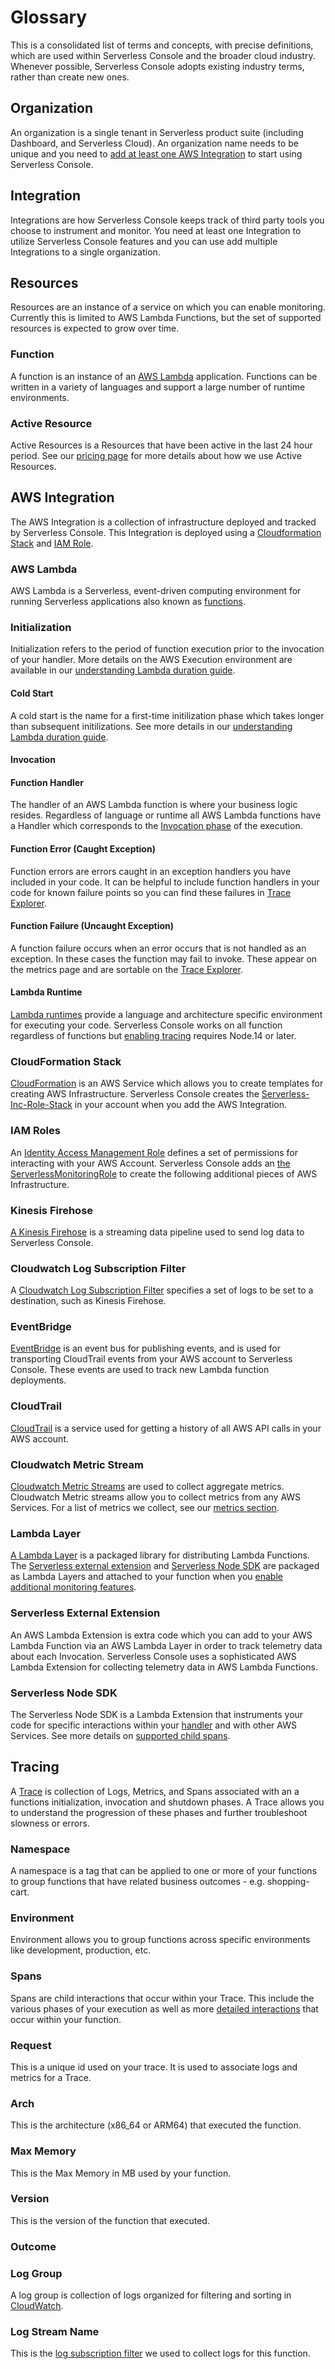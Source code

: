 <!--
title: Glossary
menuText: Glossary
description: 
menuOrder: 4
-->

# Glossary
This is a consolidated list of terms and concepts, with precise definitions, which are used within Serverless Console and the broader cloud industry.  Whenever possible, Serverless Console adopts existing industry terms, rather than create new ones.

## Organization
An organization is a single tenant in Serverless product suite (including  Dashboard, and Serverless Cloud). An organization name needs to be unique and you need to [add at least one AWS Integration](./integrations/index.md#adding-the-aws-observability-integration) to start using Serverless Console. 

## Integration
Integrations are how Serverless Console keeps track of third party tools you choose to instrument and monitor. You need at least one Integration to utilize Serverless Console features and you can use add multiple Integrations to a single organization. 

## Resources
Resources are an instance of a service on which you can enable monitoring. Currently this is limited
to AWS Lambda Functions, but the set of supported resources is expected to grow over time.

### Function
A function is an instance of an [AWS Lambda](#aws-lambda) application. Functions can be written
in a variety of languages and support a large number of runtime environments. 

### Active Resource
Active Resources is a Resources that have been active in the last 24 hour period. See our [pricing page](https://www.serverless.com/console/pricing) for more details about how we use Active Resources. 

## AWS Integration
The AWS Integration is a collection of infrastructure deployed and tracked by Serverless Console.  This Integration is deployed using a [Cloudformation Stack](#cloudformation-stack) and [IAM Role](./integrations/data-sources-and-roles.md#iam-roles). 

### AWS Lambda
AWS Lambda is a Serverless, event-driven computing environment for running Serverless applications
also known as [functions](#function). 

### Initialization
Initialization refers to the period of function execution prior to the invocation of your handler. More details on the AWS Execution environment are available in our [understanding Lambda duration guide](./product/duration.md).

#### Cold Start
A cold start is the name for a first-time initilization phase which takes longer than subsequent
initilizations. See more details in our [understanding Lambda duration guide](./product/duration.md).

#### Invocation

#### Function Handler
The handler of an AWS Lambda function is where your business logic resides. Regardless of language
or runtime all AWS Lambda functions have a Handler which corresponds to the [Invocation phase](./product/duration.md#invocation) of the execution. 

#### Function Error (Caught Exception)
Function errors are errors caught in an exception handlers you have included
in your code. It can be helpful to include function handlers in your code for known
failure points so you can find these failures in [Trace Explorer](./product/traces.md#explorer-view).

#### Function Failure (Uncaught Exception)
A function failure occurs when an error occurs that is not handled as an exception.
In these cases the function may fail to invoke. These appear on the metrics page
and are sortable on the [Trace Explorer](./product/traces.md#explorer-view).

#### Lambda Runtime
[Lambda runtimes](https://docs.aws.amazon.com/lambda/latest/dg/gettingstarted-concepts.html#gettingstarted-concepts-runtime) provide a language and architecture specific environment for executing your code. 
Serverless Console works on all function regardless of functions but [enabling tracing](./integrations/enable-monitoring-features.md#enabling-traces) requires Node.14 or later.

### CloudFormation Stack
[CloudFormation](https://docs.aws.amazon.com/AWSCloudFormation/latest/UserGuide/Welcome.html) is an AWS Service which allows you to create templates for creating AWS Infrastructure. Serverless Console creates the [Serverless-Inc-Role-Stack](../integrations/aws/iam-role-cfn-template.yaml) in your account when you add the AWS Integration.

### IAM Roles
An [Identity Access Management Role](https://docs.aws.amazon.com/IAM/latest/UserGuide/id_roles.html) defines a set of permissions for interacting with your AWS Account. Serverless Console adds an [the ServerlessMonitoringRole](https://github.com/serverless/console/blob/main/instrumentation/aws/iam-role-cfn-template.yaml) to create the following additional pieces of AWS Infrastructure. 

### Kinesis Firehose
[A Kinesis Firehose](https://aws.amazon.com/kinesis/data-firehose/) is a streaming data pipeline used to send log data to Serverless Console. 

### Cloudwatch Log Subscription Filter
A [Cloudwatch Log Subscription Filter](https://docs.aws.amazon.com/AmazonCloudWatch/latest/logs/SubscriptionFilters.html) specifies a set of logs to be set to a destination, such as Kinesis Firehose. 

### EventBridge
[EventBridge](https://docs.aws.amazon.com/eventbridge/) is an event bus for publishing events, and is used for transporting CloudTrail events from your AWS account to Serverless Console. These events are used to track new Lambda function deployments.

### CloudTrail
[CloudTrail](https://docs.aws.amazon.com/cloudtrail/) is a service used for getting a history of
all AWS API calls in your AWS account. 

### Cloudwatch Metric Stream
[Cloudwatch Metric Streams](https://docs.aws.amazon.com/AmazonCloudWatch/latest/monitoring/CloudWatch-Metric-Streams.html) are used to collect aggregate metrics. Cloudwatch Metric streams allow you to collect metrics from any AWS Services. For a list of metrics we collect, see our [metrics section](./product/metrics.md).

### Lambda Layer
[A Lambda Layer](https://docs.aws.amazon.com/lambda/latest/dg/configuration-layers.html) is a packaged library for distributing Lambda Functions. The [Serverless external extension](./integrations/data-sources-and-roles.md#extensions) and [Serverless Node SDK](./integrations/data-sources-and-roles.md#serverless-node-sdk) are packaged as Lambda Layers and attached to your function when you [enable additional monitoring features](./integrations/enable-monitoring-features.md).

### Serverless External Extension
An AWS Lambda Extension is extra code which you can add to your AWS Lambda Function via an AWS Lambda Layer in order to track telemetry data about each Invocation.  Serverless Console uses a sophisticated AWS Lambda Extension for collecting telemetry data in AWS Lambda Functions.

### Serverless Node SDK
The Serverless Node SDK is a Lambda Extension that instruments your code for specific interactions
within your [handler](#function-handler) and with other AWS Services. See more details on [supported child spans](./integrations/data-sources-and-roles.md#supported-child-spans).

## Tracing
A [Trace](./product/traces.md) is collection of Logs, Metrics, and Spans associated with an a functions initialization, invocation and shutdown phases. A Trace allows you to understand the progression of these phases and further troubleshoot slowness or errors.

### Namespace 
A namespace is a tag that can be applied to one or more of your functions to group 
functions that have related business outcomes - e.g. shopping-cart.

### Environment
Environment allows you to group functions across specific environments like development, production, etc.

### Spans
Spans are child interactions that occur within your Trace. This include the various phases
of your execution as well as more [detailed interactions](./integrations/data-sources-and-roles.md#supported-child-spans) that occur within your function. 

### Request
This is a unique id used on your trace. It is used to associate logs and metrics for a Trace.

### Arch
This is the architecture (x86_64 or ARM64) that executed the function.

###  Max Memory
This is the Max Memory in MB used by your function.

### Version 
This is the version of the function that executed.

### Outcome

### Log Group 
A log group is collection of logs organized for filtering and sorting in [CloudWatch](#cloudwatch-log-subscription-filter). 

### Log Stream Name
 This is the [log subscription filter](#cloudwatch-log-subscription-filter) we used to collect logs for this function.